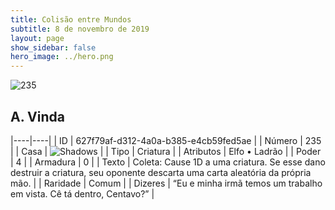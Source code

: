 ```yaml
---
title: Colisão entre Mundos
subtitle: 8 de novembro de 2019
layout: page
show_sidebar: false
hero_image: ../hero.png
---
```


![235](https://cdn.keyforgegame.com/media/card_front/pt/452_235_MW32QVRPJMC8_pt.png)

## A. Vinda

|----|----|
| ID | 627f79af-d312-4a0a-b385-e4cb59fed5ae |
| Número | 235 |
| Casa | ![Shadows](https://archonarcana.com/images/thumb/e/ee/Shadows.png/22px-Shadows.png "Sombras") |
| Tipo | Criatura |
| Atributos | Elfo • Ladrão |
| Poder | 4 |
| Armadura | 0 |
| Texto | Coleta: Cause 1D a uma criatura. Se esse dano destruir a criatura, seu oponente descarta uma carta aleatória da própria mão. |
| Raridade | Comum |
| Dizeres | “Eu e minha irmã temos um trabalho em vista.  Cê tá dentro, Centavo?” |
